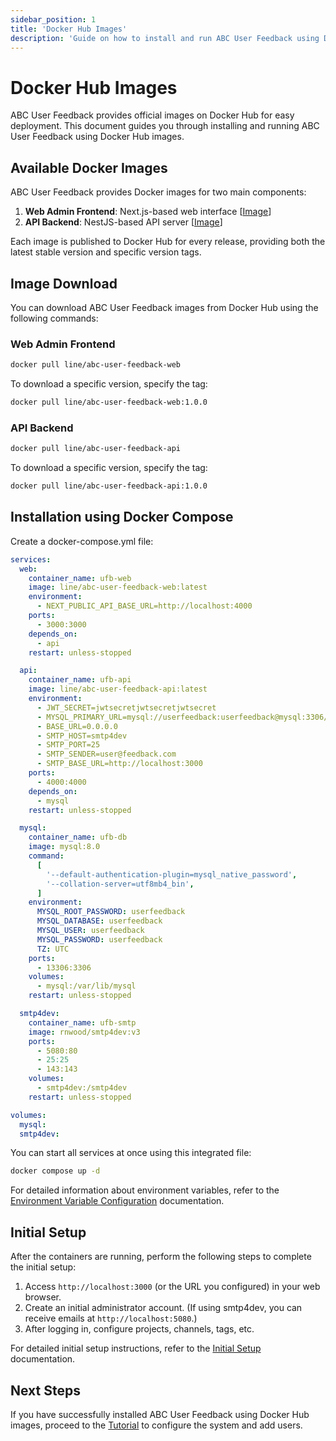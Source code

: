 ```yaml
---
sidebar_position: 1
title: 'Docker Hub Images'
description: 'Guide on how to install and run ABC User Feedback using Docker Hub images.'
---
```


# Docker Hub Images

ABC User Feedback provides official images on Docker Hub for easy deployment. This document guides you through installing and running ABC User Feedback using Docker Hub images.

## Available Docker Images

ABC User Feedback provides Docker images for two main components:

1. **Web Admin Frontend**: Next.js-based web interface [[Image](https://hub.docker.com/r/line/abc-user-feedback-web)]
2. **API Backend**: NestJS-based API server [[Image](https://hub.docker.com/r/line/abc-user-feedback-api)]

Each image is published to Docker Hub for every release, providing both the latest stable version and specific version tags.

## Image Download

You can download ABC User Feedback images from Docker Hub using the following commands:

### Web Admin Frontend

```bash
docker pull line/abc-user-feedback-web
```

To download a specific version, specify the tag:

```bash
docker pull line/abc-user-feedback-web:1.0.0
```

### API Backend

```bash
docker pull line/abc-user-feedback-api
```

To download a specific version, specify the tag:

```bash
docker pull line/abc-user-feedback-api:1.0.0
```

## Installation using Docker Compose

Create a docker-compose.yml file:

```yaml
services:
  web:
    container_name: ufb-web
    image: line/abc-user-feedback-web:latest
    environment:
      - NEXT_PUBLIC_API_BASE_URL=http://localhost:4000
    ports:
      - 3000:3000
    depends_on:
      - api
    restart: unless-stopped

  api:
    container_name: ufb-api
    image: line/abc-user-feedback-api:latest
    environment:
      - JWT_SECRET=jwtsecretjwtsecretjwtsecret
      - MYSQL_PRIMARY_URL=mysql://userfeedback:userfeedback@mysql:3306/userfeedback
      - BASE_URL=0.0.0.0
      - SMTP_HOST=smtp4dev
      - SMTP_PORT=25
      - SMTP_SENDER=user@feedback.com
      - SMTP_BASE_URL=http://localhost:3000
    ports:
      - 4000:4000
    depends_on:
      - mysql
    restart: unless-stopped

  mysql:
    container_name: ufb-db
    image: mysql:8.0
    command:
      [
        '--default-authentication-plugin=mysql_native_password',
        '--collation-server=utf8mb4_bin',
      ]
    environment:
      MYSQL_ROOT_PASSWORD: userfeedback
      MYSQL_DATABASE: userfeedback
      MYSQL_USER: userfeedback
      MYSQL_PASSWORD: userfeedback
      TZ: UTC
    ports:
      - 13306:3306
    volumes:
      - mysql:/var/lib/mysql
    restart: unless-stopped

  smtp4dev:
    container_name: ufb-smtp
    image: rnwood/smtp4dev:v3
    ports:
      - 5080:80
      - 25:25
      - 143:143
    volumes:
      - smtp4dev:/smtp4dev
    restart: unless-stopped

volumes:
  mysql:
  smtp4dev:
```

You can start all services at once using this integrated file:

```bash
docker compose up -d
```

For detailed information about environment variables, refer to the [Environment Variable Configuration](./04-configuration.md) documentation.

## Initial Setup

After the containers are running, perform the following steps to complete the initial setup:

1. Access `http://localhost:3000` (or the URL you configured) in your web browser.
2. Create an initial administrator account. (If using smtp4dev, you can receive emails at `http://localhost:5080`.)
3. After logging in, configure projects, channels, tags, etc.

For detailed initial setup instructions, refer to the [Initial Setup](../03-tutorial.md) documentation.

## Next Steps

If you have successfully installed ABC User Feedback using Docker Hub images, proceed to the [Tutorial](../03-tutorial.md) to configure the system and add users.
